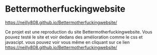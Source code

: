 # Bettermotherfuckingwebsite

https://neilly808.github.io/Bettermotherfuckingwebsite/

Ce projet est une reproduction du site Bettermotherfuckingwebsite. Vous pouvez testé le site et voir dedans 
des amélioration comme le css et javascipt. vous pouvez voir vous même en cliquant sur ce lien https://neilly808.github.io/Bettermotherfuckingwebsite/
